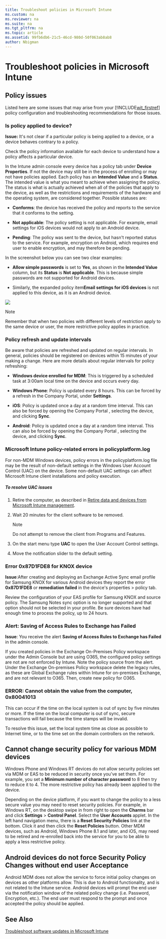 ```yaml
---
title: Troubleshoot policies in Microsoft Intune
ms.custom: na
ms.reviewer: na
ms.suite: na
ms.tgt_pltfrm: na
ms.topic: article
ms.assetid: 99fb6db6-21c5-46cd-980d-50f063ab8ab8
author: Nbigman
---
```

# Troubleshoot policies in Microsoft Intune

## Policy issues
Listed here are some issues that may arise from your [!INCLUDE[wit_firstref](../Token/wit_firstref_md.md)] policy configuration and troubleshooting recommendations for those issues.

### Is policy applied to device?
**Issue:** It's not clear if a particular policy is being applied to a device, or a device behaves contrary to a policy.

Check the policy information available for each device to understand how a policy affects a particular device.

In the Intune admin console every device has a policy tab under **Device Properties**. If not the device may still be in the process of enrolling or may not have policies applied. Each policy has an **Intended Value** and a **Status**. The intended value is what you meant to achieve when assigning the policy. The status is what is actually achieved when all of the policies that apply to the device, as well as the restrictions and requirements of the hardware and the operating system, are considered together. Possible statuses are:

-   **Conforms**: the device has received the policy and reports to the service that it  conforms to the setting.

-   **Not applicable**: The policy setting is not applicable. For example,  email settings for iOS devices would not apply to an Android device.

-   **Pending**: The policy was sent to the device, but hasn't reported status to the service. For example, encryption on Android, which requires end user to enable encryption, and may therefore be pending.

In the screenshot below you can see two clear examples:

-   **Allow simple passwords** is set to **Yes**, as shown in the **Intended Value** column, but its **Status** is **Not applicable**. This is because simple passwords are not supported for Android devices.

-   Similarly, the expanded policy item**Email settings for iOS devices** is not applied to this device, as it is an Android device.

![](../Image/Intune-Device-Policy-v.2.jpg)

> [!NOTE]
> Remember that when two policies with different levels of restriction apply to the same device or user, the more restrictive policy applies in practice.

### Policy refresh and update intervals
Be aware that policies are refreshed and updated on regular intervals. In general, policies should be registered on devices within 15 minutes of your making a change. Here are more details about regular intervals for policy refreshing:

-   **Windows device enrolled for MDM**: This is triggered by a scheduled task at 3:00am local time on the device and occurs every day.

-   **Windows Phone**: Policy is updated every 8 hours. This can be forced by a refresh in the Company Portal, under **Settings**.

-   **iOS**: Policy is updated once a day at a random time interval. This can also be forced by opening the Company Portal , selecting the device, and clicking **Sync**.

-   **Android**: Policy is updated once a day at a random time interval. This can also be forced by opening the Company Portal , selecting the device, and clicking **Sync**.

### Microsoft Intune policy-related errors in policyplatform.log
For non-MDM Windows devices, policy errors in the policyplatform.log file may be the result of non-default settings in the Windows User Account Control (UAC) on the device. Some non-default UAC settings can affect Microsoft Intune client installations and policy execution.

##### To resolve UAC issues

1.  Retire the computer, as described in [Retire data and devices from Microsoft Intune management](../Topic/Retire-data-and-devices-from-Microsoft-Intune-management.md).

2.  Wait 20 minutes for the client software to be removed.

    > [!NOTE]
    > Do not attempt to remove the client from Programs and Features.

3.  On the start menu type **UAC** to open the User Account Control settings.

4.  Move  the notification slider to the default setting.

### Error  0x87D1FDE8 for KNOX device
**Issue**:After creating and deploying an Exchange Active Sync email profile for Samsung KNOX for  various Android devices they report the error **0x87D1FDE8** or **remediation failed** in the device's properties &gt; policy tab.

Review the configuration of your EAS profile for Samsung KNOX and source policy. The Samsung Notes sync option is no longer supported and that option should not be selected in your profile. Be sure devices have had enough time to process the policy, up to 24 hours.

### Alert: Saving of Access Rules to Exchange has Failed
**Issue**: You receive the alert **Saving of Access Rules to Exchange has Failed**  in the admin console.

If you  created policies in the Exchange On-Premises Policy workspace under the Admin Console but are using O365, the configured policy settings are not are not enforced by Intune. Note the policy source from the alert.  Under the Exchange On-premises Policy workspace delete the legacy rules, as these are Global Exchange rules within Intune for on-premises Exchange, and are not relevant to O365. Then, create new policy for O365.

### ERROR: Cannot obtain the value from the computer, 0x80041013
This can occur if the time on the local system is out of sync by five minutes or more. If the time on the local computer is out of sync, secure transactions will fail because the time stamps will be invalid.

To resolve this issue, set the local system time as close as possible to Internet time, or to the time set on the domain controllers on the network.

## Cannot change security policy for various MDM devices
Windows Phone and Windows RT devices do not allow security policies set via MDM or EAS to be reduced in security once you've set them. For example, you set a **Minimum number of character password** to 8  then try to reduce it to 4. The more restrictive policy has already been applied to the device.

Depending on the device platform, if you want to change the policy  to a less secure value you may need to reset security policies. 
For example, in Windows RT,  on the desktop swipe in from right to open the **Charms** bar and click  **Settings** &gt; **Control Panel**.  Select the **User Accounts** applet. 
In the left hand navigation menu, there is a **Reset Security Policies** link at the bottom. Click  it and then click the **Reset Policies** button. 
Other MDM devices, such as Android, Windows Phone 8.1 and later, and iOS, may need to be retired and re-enrolled back into the service for you to be able to apply a  less restrictive policy.

## Android devices do not force Security Policy Changes without end user Acceptance
Android MDM does not allow the service to force initial policy changes on devices as other platforms allow. This is due to Android functionality, and is not related to the Intune service. Android devices will prompt the end user via the notification window of the related policy change (i.e. Password, Encryption, etc.).  The end user must respond to the prompt and once accepted the policy should be applied.

## See Also
[Troubleshoot software updates in Microsoft Intune](../Topic/Troubleshoot-software-updates-in-Microsoft-Intune.md)

